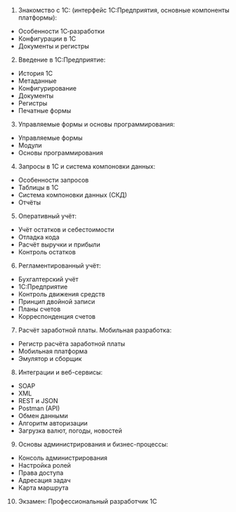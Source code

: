 1) Знакомство с 1С: (интерфейс 1С:Предприятия, основные компоненты платформы):
- Особенности 1С‑разработки
- Конфигурации в 1С
- Документы и регистры
2) Введение в 1С:Предприятие:
- История 1С
- Метаданные
- Конфигурирование
- Документы
- Регистры
- Печатные формы
3) Управляемые формы и основы программирования:
- Управляемые формы
- Модули
- Основы программирования
4) Запросы в 1С и система компоновки данных:
- Особенности запросов
- Таблицы в 1С
- Система компоновки данных (СКД)
- Отчёты
5) Оперативный учёт:
- Учёт остатков и себестоимости
- Отладка кода
- Расчёт выручки и прибыли
- Контроль остатков
6) Регламентированный учёт:
- Бухгалтерский учёт
- 1С:Предприятие
- Контроль движения средств
- Принцип двойной записи
- Планы счетов
- Корреспонденция счетов
7) Расчёт заработной платы. Мобильная разработка:
- Регистр расчёта заработной платы
- Мобильная платформа
- Эмулятор и сборщик
8) Интеграции и веб-сервисы:
- SOAP
- XML
- REST и JSON
- Postman (API)
- Обмен данными
- Алгоритм авторизации
- Загрузка валют, погоды, новостей
9) Основы администрирования и бизнес-процессы:
- Консоль администрирования
- Настройка ролей
- Права доступа
- Адресация задач
- Карта маршрута
10) Экзамен: Профессиональный разработчик 1С
